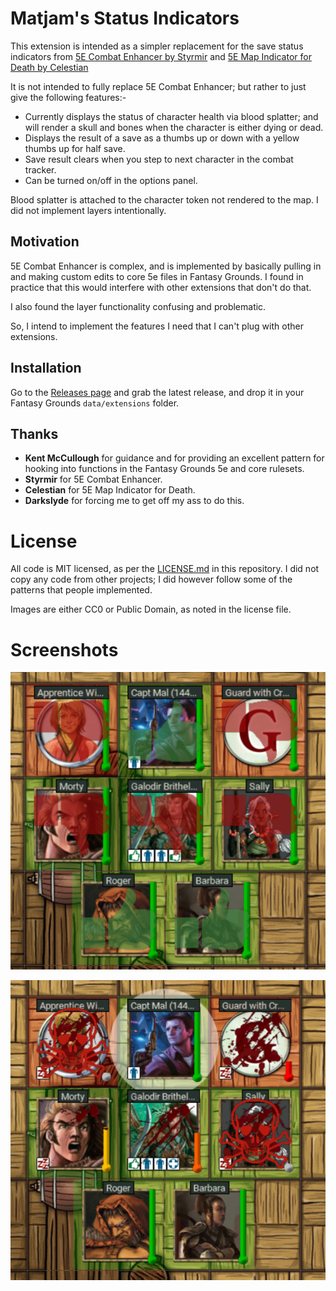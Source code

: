 # Matjam's Status Indicators

This extension is intended as a simpler replacement for the save status indicators 
from [5E Combat Enhancer by Styrmir](https://www.fantasygrounds.com/forums/showthread.php?47146-5e-Combat-Enhancer-(built-on-retired-GPL-Advanced-Kombat-extension)) and [5E Map Indicator for Death by Celestian](https://www.fantasygrounds.com/forums/showthread.php?38059-5E-Map-Indicator-for-Death)

It is not intended to fully replace 5E Combat Enhancer; but rather to just give the following features:-

* Currently displays the status of character health via blood splatter; and
  will render a skull and bones when the character is either dying or dead.
* Displays the result of a save as a thumbs up or down with a yellow thumbs
  up for half save.
* Save result clears when you step to next character in the combat tracker.
* Can be turned on/off in the options panel.

Blood splatter is attached to the character token not rendered to the map. 
I did not implement layers intentionally.

## Motivation

5E Combat Enhancer is complex, and is implemented by basically pulling in and
making custom edits to core 5e files in Fantasy Grounds. I found in practice
that this would interfere with other extensions that don't do that.

I also found the layer functionality confusing and problematic.

So, I intend to implement the features I need that I can't plug with other
extensions.

## Installation

Go to the [Releases page](https://github.com/matjam/5e-status-indicators/releases) and grab the latest release, and drop it in your Fantasy Grounds `data/extensions` folder.

## Thanks

* **Kent McCullough** for guidance and for providing an excellent pattern for
  hooking into functions in the Fantasy Grounds 5e and core rulesets.
* **Styrmir** for 5E Combat Enhancer.
* **Celestian** for 5E Map Indicator for Death.
* **Darkslyde** for forcing me to get off my ass to do this.

# License

All code is MIT licensed, as per the [LICENSE.md](LICENSE.md) in this
repository. I did not copy any code from other projects; I did however follow
some of the patterns that people implemented.

Images are either CC0 or Public Domain, as noted in the license file.

# Screenshots

![Failed Saves](screenshot_1.png)

![Dead and Dying](screenshot_2.png)
